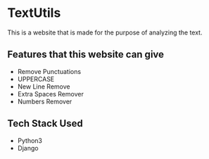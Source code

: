 <h1> TextUtils</h1>
This is a website that is made for the purpose of analyzing the text.

<h2>Features that this website can give</h2>
<ul>
  <li>Remove Punctuations</il>
  <li>UPPERCASE</il>
  <li>New Line Remove</il>
  <li>Extra Spaces Remover</li>
  <li>Numbers Remover</il>
</ul>

<h2>Tech Stack Used</h2>
<ul>
  <li>Python3</il>
  <li>Django</il>
</ul>



